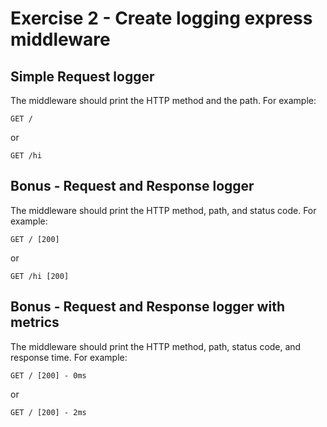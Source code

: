 # Exercise 2 - Create logging express middleware

## Simple Request logger

The middleware should print the HTTP method and the path. For example:

```
GET /
```

or 

```
GET /hi
```

## Bonus - Request and Response logger

The middleware should print the HTTP method, path, and status code. For example:

```
GET / [200]
```

or 

```
GET /hi [200]
```

## Bonus - Request and Response logger with metrics

The middleware should print the HTTP method, path, status code, and response
time. For example:


```
GET / [200] - 0ms
```

or 

```
GET / [200] - 2ms
```

